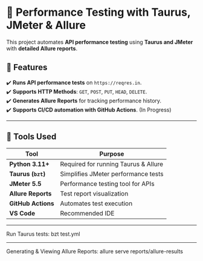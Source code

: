 # 🚀 Performance Testing with Taurus, JMeter & Allure

This project automates **API performance testing** using **Taurus and JMeter** with **detailed Allure reports**.

## 📌 Features
✔️ **Runs API performance tests** on `https://reqres.in`.  
✔️ **Supports HTTP Methods**: `GET`, `POST`, `PUT`, `HEAD`, `DELETE`.  
✔️ **Generates Allure Reports** for tracking performance history.  
✔️ **Supports CI/CD automation with GitHub Actions**.  (In Progress)

---

## 📌 Tools Used
| Tool       | Purpose |
|------------|---------|
| **Python 3.11+** | Required for running Taurus & Allure |
| **Taurus (`bzt`)** | Simplifies JMeter performance tests |
| **JMeter 5.5** | Performance testing tool for APIs |
| **Allure Reports** | Test report visualization |
| **GitHub Actions** | Automates test execution |
| **VS Code** | Recommended IDE |

---

Run Taurus tests:
bzt test.yml

---
Generating & Viewing Allure Reports:
allure serve reports/allure-results
